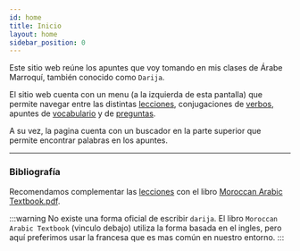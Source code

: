```yaml
---
id: home
title: Inicio
layout: home
sidebar_position: 0
---
```


Este sitio web reúne los apuntes que voy tomando en mis clases de Árabe Marroquí, también conocido como `Darija`.

El sitio web cuenta con un menu (a la izquierda de esta pantalla) que permite navegar entre las distintas [lecciones](./apuntes/lecciones/), conjugaciones de [verbos](./apuntes/verbos/), apuntes de [vocabulario](./apuntes/vocabulario/) y de [preguntas](./apuntes/preguntas/).

A su vez, la pagina cuenta con un buscador en la parte superior que permite encontrar palabras en los apuntes.

---

### Bibliografía

Recomendamos complementar las [lecciones](./apuntes/lecciones/) con el libro [Moroccan Arabic Textbook.pdf](https://raw.githubusercontent.com/gagdiez/darija/main/bibliografia/MoroccanArabicTextbook.pdf).


:::warning
No existe una forma oficial de escribir `darija`. El libro `Moroccan Arabic Textbook` (vinculo debajo) utiliza la forma basada en el ingles, pero aquí preferimos usar la francesa que es mas común en nuestro entorno.
:::